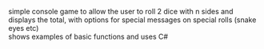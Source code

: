 simple console game to allow the user to roll 2 dice with n sides and displays the total, with options for special messages on special rolls (snake eyes etc)  
shows examples of basic functions and uses C#
